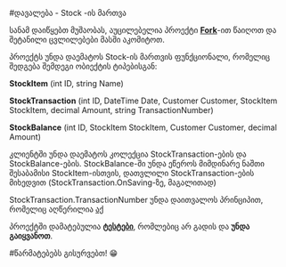 #დავალება - Stock -ის მართვა

სანამ დაიწყებთ მუშაობას, აუცილებელია პროექტი <a href="https://guides.github.com/activities/forking/">**Fork**</a>-ით წაიღოთ და შეტანილი ცვლილებები მასში აკომიტოთ.

პროექტს უნდა დაემატოს Stock-ის მართვის ფუნქციონალი, რომელიც შედგება შემდეგი ობიექტის ტიპებისგან:

**StockItem** (int ID, string Name)

**StockTransaction** (int ID, DateTime Date, Customer Customer, StockItem StockItem, decimal Amount, string TransactionNumber)

**StockBalance** (int ID, StockItem StockItem, Customer Customer, decimal Amount)

კლიენტში უნდა დაემატოს კოლექცია StockTransaction-ების და StockBalance-ების.
StockBalance-ში უნდა ეწეროს მიმდინარე ნაშთი შესაბამისი StockItem-ისთვის, დათვლილი StockTransaction-ების მიხედვით (StockTransaction.OnSaving-ზე, მაგალითად)

StockTransaction.TransactionNumber უნდა დაითვალოს პრინციპით, რომელიც აღწერილია <a href="https://github.com/DoSo-Management/TypicalDxXafApp/blob/master/TypicalDXeXpressAppProject_DoSo.Module._Specs/StockTests.cs#L26-L29" target="_blank">აქ</a>

პროექტში დამატებულია <a href="https://github.com/DoSo-Management/TypicalDxXafApp/blob/master/TypicalDXeXpressAppProject_DoSo.Module._Specs/StockTests.cs" target="_blank">**ტესტები**</a>, რომლებიც არ გადის და **უნდა გაიყვანოთ**.

#წარმატებებს გისურვებთ! :grin:
